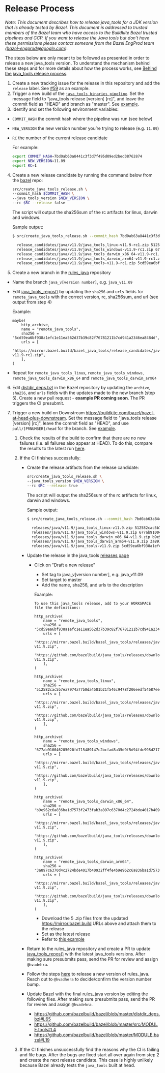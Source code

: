 # Release Process

*Note: This document describes how to release java_tools for a JDK version that
is already tested by Bazel. This document is addressed to trusted members of
the Bazel team who have access to the Buildkite Bazel trusted pipelines and GCP.
If you want to release the Java tools but don’t have these permissions please
contact someone from the Bazel EngProd team (bazel-engprod@google.com).*

The steps below are only meant to be followed as presented in order to release
a new java_tools version. To understand the mechanism behind these steps and for
more details about how the process works, see
[Behind the java_tools release process](behind-the-release.md).

1. Create a new tracking issue for the release in this repository and add the `release` label. See [#59](https://github.com/bazelbuild/java_tools/issues/59) as an example.
2. Trigger a new build of the [`java_tools binaries pipeline`](https://buildkite.com/bazel-trusted/java-tools-binaries-java). Set the message field to "java_tools release [version] [rc]", and leave the commit field as "HEAD" and branch as "master". See [example](https://buildkite.com/bazel-trusted/java-tools-binaries-java/builds/189).
3. Identify and set the following environment variables:

  * `COMMIT_HASH` the commit hash where the pipeline was run (see below)
  * `NEW_VERSION` the new version number you’re trying to release (e.g. `11.09`)
  * `RC` the number of the current release candidate

     For example:
     ```bash
     export COMMIT_HASH=7bd0ab63a8441c3f3d7f495d09ed2bed38762874
     export NEW_VERSION=11.09
     export RC=1
     ```

4. Create a new release candidate by running the command below from the [bazel](https://github.com/bazelbuild/bazel) repo:

    ```bash
    src/create_java_tools_release.sh \
    --commit_hash $COMMIT_HASH \
    --java_tools_version $NEW_VERSION \
    --rc $RC --release false
    ```

    The script will output the sha256sum of the rc artifacts for linux, darwin
    and windows.
    
    Sample output:
    ```bash
    $ src/create_java_tools_release.sh --commit_hash 7bd0ab63a8441c3f3d7f495d09ed2bed38762874 --java_tools_version 11.9 --rc 1 --release false

      release_candidates/java/v11.9/java_tools_linux-v11.9-rc1.zip 512582cac5b7ea7974a77b0da4581b21f546c9478f206eedf54687eeac035989
      release_candidates/java/v11.9/java_tools_windows-v11.9-rc1.zip 677ab910046205020fd715489147c2bcfad8a35d9f5d94fdc998d217545bd87a
      release_candidates/java/v11.9/java_tools_darwin_x86_64-v11.9-rc1.zip b9e962c6a836ba1d7573f2473fab3a897c6370d4c2724bde4017b40932ff4fe4
      release_candidates/java/v11.9/java_tools_darwin_arm64-v11.9-rc1.zip 3a897c6370d4c2724bde4017b40932ff4fe4b9e962c6a836ba1d7573f2473fab
      release_candidates/java/v11.9/java_tools-v11.9-rc1.zip 5cd59ea6bf938a1efc1e11ea562d37b39c82f76781211b7cd941a2346ea8484d
    ```

5. Create a new branch in the [rules_java](https://github.com/bazelbuild/rules_java) repository

  * Name the branch `java_v[version number]`, e.g. `java_v11.09`
  * Edit [java_tools_repos()](https://github.com/bazelbuild/rules_java/blob/master/java/repositories.bzl#L22-L73) by updating the `sha256` and `urls` fields for `remote_java_tools` with the correct version, rc, sha256sum, and url (see output from step 4)

     Example:
     ```starlark
     maybe(
         http_archive,
         name = "remote_java_tools",
         sha256 = "5cd59ea6bf938a1efc1e11ea562d37b39c82f76781211b7cd941a2346ea8484d",
         urls = [
            "https://mirror.bazel.build/bazel_java_tools/release_candidates/java/v11.9/java_tools-v11.9-rc1.zip",
         ],
     )     
     ```
     
  * Repeat for `remote_java_tools_linux`, `remote_java_tools_windows`, `remote_java_tools_darwin_x86_64` and `remote_java_tools_darwin_arm64`    

6. Edit [distdir_deps.bzl](https://github.com/bazelbuild/bazel/blob/master/distdir_deps.bzl#L65) in the Bazel repository by updating the `archive`, `sha256`, and `urls` fields with the updates made to the new branch (step 5). Create a new pull request - **example PR coming soon**. The PR triggers the CI presubmit.

7. Trigger a new build on Downstream https://buildkite.com/bazel/bazel-at-head-plus-downstream. Set the message field to "java_tools release [version] [rc]", leave the commit field as "HEAD", and use `pull/[PRNUMBER]/head` for the branch. See [example](https://buildkite.com/bazel/bazel-at-head-plus-downstream/builds/2818). 

    1. Check the results of the build to confirm that there are no new failures (i.e. all failures also appear at HEAD). To do this, compare the results to the latest run [here](https://buildkite.com/bazel/bazel-at-head-plus-downstream/builds?branch=master).
    2. If the CI finishes successfully:
        - Create the release artifacts from the release candidate:
          ```bash
          src/create_java_tools_release.sh \
          --java_tools_version $NEW_VERSION \
          --rc $RC --release true
          ```
          The script will output the sha256sum of the rc artifacts for linux, darwin and windows.

          Sample output:
          ```bash
          $ src/create_java_tools_release.sh --commit_hash 7bd0ab63a8441c3f3d7f495d09ed2bed38762874 --java_tools_version 11.9 --rc 1 --release true

            releases/java/v11.9/java_tools_linux-v11.9.zip 512582cac5b7ea7974a77b0da4581b21f546c9478f206eedf54687eeac035989
            releases/java/v11.9/java_tools_windows-v11.9.zip 677ab910046205020fd715489147c2bcfad8a35d9f5d94fdc998d217545bd87a
            releases/java/v11.9/java_tools_darwin_x86_64-v11.9.zip b9e962c6a836ba1d7573f2473fab3a897c6370d4c2724bde4017b40932ff4fe4
            releases/java/v11.9/java_tools_darwin_arm64-v11.9.zip 3a897c6370d4c2724bde4017b40932ff4fe4b9e962c6a836ba1d7573f2473fab
            releases/java/v11.9/java_tools-v11.9.zip 5cd59ea6bf938a1efc1e11ea562d37b39c82f76781211b7cd941a2346ea8484d
          ```        

        - Update the release in the java_tools [releases page](https://github.com/bazelbuild/java_tools/releases)
            -   Click on "Draft a new release"
                -   Set tag to java_v[version number], e.g. java_v11.09
                -   Set target to master
                -   Add the name, sha256, and urls to the description

                Example:
                ```
                To use this java_tools release, add to your WORKSPACE file the definitions:

                http_archive(
                    name = "remote_java_tools",
                    sha256 = "5cd59ea6bf938a1efc1e11ea562d37b39c82f76781211b7cd941a2346ea8484d",
                    urls = [
                            "https://mirror.bazel.build/bazel_java_tools/releases/java/v11.9/java_tools-v11.9.zip",
                            "https://github.com/bazelbuild/java_tools/releases/download/java_v11.9/java_tools-v11.9.zip",
                    ],
                )

                http_archive(
                    name = "remote_java_tools_linux",
                    sha256 = "512582cac5b7ea7974a77b0da4581b21f546c9478f206eedf54687eeac035989",
                    urls = [
                            "https://mirror.bazel.build/bazel_java_tools/releases/java/v11.9/java_tools_linux-v11.9.zip",
                            "https://github.com/bazelbuild/java_tools/releases/download/java_v11.9/java_tools_linux-v11.9.zip",
                    ],
                )

                http_archive(
                    name = "remote_java_tools_windows",
                    sha256 = "677ab910046205020fd715489147c2bcfad8a35d9f5d94fdc998d217545bd87a",
                    urls = [
                            "https://mirror.bazel.build/bazel_java_tools/releases/java/v11.9/java_tools_windows-v11.9.zip",
                            "https://github.com/bazelbuild/java_tools/releases/download/java_v11.9/java_tools_windows-v11.9.zip",    
                    ],
                )

                http_archive(
                    name = "remote_java_tools_darwin_x86_64",
                    sha256 = "b9e962c6a836ba1d7573f2473fab3a897c6370d4c2724bde4017b40932ff4fe4",
                    urls = [
                            "https://mirror.bazel.build/bazel_java_tools/releases/java/v11.9/java_tools_darwin_x86_64-v11.9.zip",
                            "https://github.com/bazelbuild/java_tools/releases/download/java_v11.9/java_tools_darwin_x86_64-v11.9.zip",
                    ],
                )

                http_archive(
                    name = "remote_java_tools_darwin_arm64",
                    sha256 = "3a897c6370d4c2724bde4017b40932ff4fe4b9e962c6a836ba1d7573f2473fab",
                    urls = [
                            "https://mirror.bazel.build/bazel_java_tools/releases/java/v11.9/java_tools_darwin_arm64-v11.9.zip",
                            "https://github.com/bazelbuild/java_tools/releases/download/java_v11.9/java_tools_darwin_arm64-v11.9.zip",
                    ],
                )
                ```
                
                -   Download the 5 .zip files from the updated https://mirror.bazel.build URLs above and attach them to the release
                -   Set as the latest release
                -   Refer to [this example](https://github.com/bazelbuild/java_tools/releases/tag/java_v11.9)
             
        - Return to the rules_java repository and create a PR to update [java_tools_repos()](https://github.com/bazelbuild/rules_java/blob/master/java/repositories.bzl#L22-L73) with the latest java_tools versions. After making sure presubmits pass, send the PR for review and assign `@hvadehra`.

        - Follow the steps [here](https://github.com/bazelbuild/rules_java/tree/master/distro) to release a new version of rules_java. Reach out to `@hvadhera` to decide/confirm the version number bump.
      
        - Update Bazel with the final rules_java version by editing the following files. After making sure presubmits pass, send the PR for review and assign `@hvadehra`.
            -   https://github.com/bazelbuild/bazel/blob/master/distdir_deps.bzl#L65
            -   https://github.com/bazelbuild/bazel/blob/master/src/MODULE.tools#L4
            -   https://github.com/bazelbuild/bazel/blob/master/MODULE.bazel#L19

    3. If the CI finishes unsuccessfully find the reasons why the CI is failing and file bugs. After the bugs are fixed start all over again from step 2 and create the next release candidate. This case is highly unlikely because Bazel already tests the `java_tools` built at head.
 
